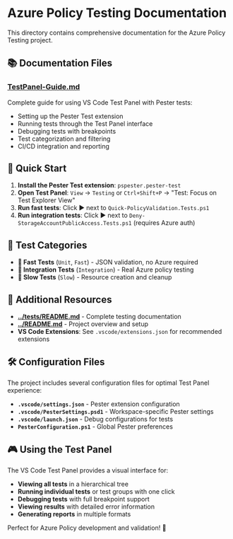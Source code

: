 # Azure Policy Testing Documentation

This directory contains comprehensive documentation for the Azure Policy Testing project.

## 📚 **Documentation Files**

### **[TestPanel-Guide.md](TestPanel-Guide.md)**

Complete guide for using VS Code Test Panel with Pester tests:

- Setting up the Pester Test extension
- Running tests through the Test Panel interface
- Debugging tests with breakpoints
- Test categorization and filtering
- CI/CD integration and reporting

## 🚀 **Quick Start**

1. **Install the Pester Test extension**: `pspester.pester-test`
2. **Open Test Panel**: `View` → `Testing` or `Ctrl+Shift+P` → "Test: Focus on Test Explorer View"
3. **Run fast tests**: Click ▶️ next to `Quick-PolicyValidation.Tests.ps1`
4. **Run integration tests**: Click ▶️ next to `Deny-StorageAccountPublicAccess.Tests.ps1` (requires Azure auth)

## 🎯 **Test Categories**

- **🚀 Fast Tests** (`Unit`, `Fast`) - JSON validation, no Azure required
- **🔗 Integration Tests** (`Integration`) - Real Azure policy testing
- **🐌 Slow Tests** (`Slow`) - Resource creation and cleanup

## 📖 **Additional Resources**

- **[../tests/README.md](../tests/README.md)** - Complete testing documentation
- **[../README.md](../README.md)** - Project overview and setup
- **VS Code Extensions**: See `.vscode/extensions.json` for recommended extensions

## 🛠️ **Configuration Files**

The project includes several configuration files for optimal Test Panel experience:

- **`.vscode/settings.json`** - Pester extension configuration
- **`.vscode/PesterSettings.psd1`** - Workspace-specific Pester settings
- **`.vscode/launch.json`** - Debug configurations for tests
- **`PesterConfiguration.ps1`** - Global Pester preferences

## 🎮 **Using the Test Panel**

The VS Code Test Panel provides a visual interface for:

- **Viewing all tests** in a hierarchical tree
- **Running individual tests** or test groups with one click
- **Debugging tests** with full breakpoint support
- **Viewing results** with detailed error information
- **Generating reports** in multiple formats

Perfect for Azure Policy development and validation! 🎉
